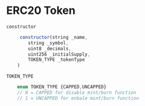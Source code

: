 # ERC20 Token

`constructor`

``` js
     constructor(string _name, 
        string _symbol,
        uint8 _decimals,
        uint256 _initialSupply,
        TOKEN_TYPE _tokenType
    )
```

`TOKEN_TYPE`
``` js
    enum TOKEN_TYPE {CAPPED,UNCAPPED}
    // 0 = CAPPED for disable mint/burn function
    // 1 = UNCAPPED for enbale mint/burn function
```